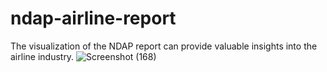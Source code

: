 # ndap-airline-report
 The visualization of the NDAP report can provide valuable insights into the airline industry.
![Screenshot (168)](https://github.com/indhusatheesh/ndap-airline-report/assets/124862953/2d75e220-d819-488f-9515-da2feca33788)
